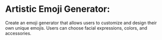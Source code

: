 # Artistic Emoji Generator:
Create an emoji generator that allows users to customize and design their own unique emojis. Users can choose facial expressions, colors, and accessories.